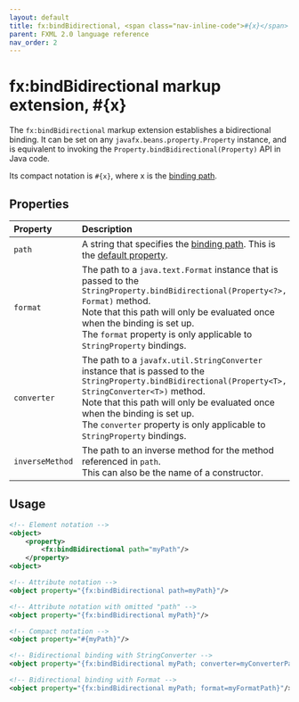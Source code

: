 ```yaml
---
layout: default
title: fx:bindBidirectional, <span class="nav-inline-code">#{x}</span>
parent: FXML 2.0 language reference
nav_order: 2
---
```


# fx:bindBidirectional markup extension, #{x}
The `fx:bindBidirectional` markup extension establishes a bidirectional binding. It can be set on any `javafx.beans.property.Property` instance, and is equivalent to invoking the `Property.bindBidirectional(Property)` API in Java code.

Its compact notation is `#{x}`, where <span class="inline-code">x</span> is the [binding path](../binding/binding-path.html).

## Properties

| Property | Description |
|:-|:-|
| `path` | A string that specifies the [binding path](../binding/binding-path.html). This is the [default property](../property-notation.html#default-property). |
| `format` | The path to a `java.text.Format` instance that is passed to the `StringProperty.bindBidirectional(Property<?>, Format)` method.<br>Note that this path will only be evaluated once when the binding is set up.<br>The `format` property is only applicable to `StringProperty` bindings. |
| `converter` | The path to a `javafx.util.StringConverter` instance that is passed to the `StringProperty.bindBidirectional(Property<T>, StringConverter<T>)` method.<br>Note that this path will only be evaluated once when the binding is set up.<br>The `converter` property is only applicable to `StringProperty` bindings. |
| `inverseMethod` | The path to an inverse method for the method referenced in `path`.<br>This can also be the name of a constructor. |

## Usage

```xml
<!-- Element notation -->
<object>
    <property>
        <fx:bindBidirectional path="myPath"/>
    </property>
<object>

<!-- Attribute notation -->
<object property="{fx:bindBidirectional path=myPath}"/>

<!-- Attribute notation with omitted "path" -->
<object property="{fx:bindBidirectional myPath}"/>

<!-- Compact notation -->
<object property="#{myPath}"/>

<!-- Bidirectional binding with StringConverter -->
<object property="{fx:bindBidirectional myPath; converter=myConverterPath}"/>

<!-- Bidirectional binding with Format -->
<object property="{fx:bindBidirectional myPath; format=myFormatPath}"/>
```